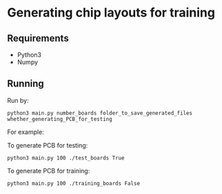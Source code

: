 # Generating chip layouts for training

## Requirements

* Python3
* Numpy

## Running

Run by:

```
python3 main.py number_boards folder_to_save_generated_files whether_generating_PCB_for_testing
```

For example:

To generate PCB for testing:
```
python3 main.py 100 ./test_boards True
```

To generate PCB for training:
```
python3 main.py 100 ./training_boards False
```